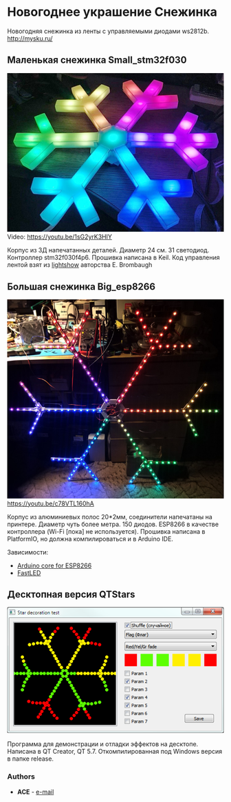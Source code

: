 ﻿Новогоднее украшение Снежинка
=============================

Новогодняя снежинка из ленты с управляемыми диодами ws2812b.\
http://mysku.ru/

Маленькая снежинка Small_stm32f030
----------------------------------
![](images/small.jpg)
Video: https://youtu.be/1sG2yrK3HIY

Корпус из 3Д напечатанных деталей. Диаметр 24 см. 31 светодиод. Контроллер stm32f030f4p6. Прошивка написана в Keil.
Код управления лентой взят из [lightshow](http://ebrombaugh.studionebula.com/embedded/lightshow/index.html) авторства E. Brombaugh

Большая снежинка Big_esp8266
----------------------------
![](images/big.jpg)
https://youtu.be/c78VTL160hA

Корпус из алюминиевых полос 20*2мм, соединители напечатаны на принтере. Диаметр чуть более метра. 150 диодов. ESP8266 в качестве контроллера
(Wi-Fi [пока] не используется). Прошивка написана в PlatformIO, но должна компилироваться и в Arduino IDE.

Зависимости:
* [Arduino core for ESP8266](https://github.com/esp8266/Arduino)
* [FastLED](https://github.com/FastLED/FastLED)

Десктопная версия QTStars
-------------------------
![](images/qtstar.png)

Программа для демонстрации и отладки эффектов на десктопе. Написана в QT Creator, QT 5.7. Откомпилированная под Windows версия в папке release.

### Authors

* **ACE** - [e-mail](mailto:ace@imlazy.ru)

